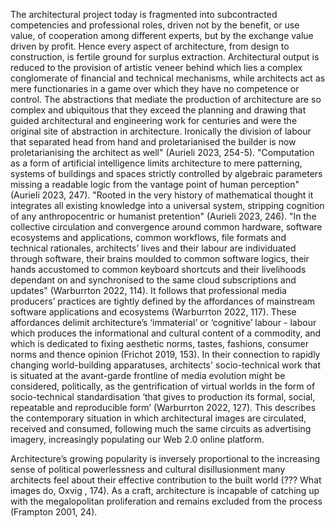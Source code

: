 The architectural project today is fragmented into subcontracted competencies and professional roles, driven not by the benefit, or use value, of cooperation among different experts, but by the exchange value driven by profit. Hence every aspect of architecture, from design to construction, is fertile ground for surplus extraction. Architectural output is reduced to the provision of artistic veneer behind which lies a complex conglomerate of financial and technical mechanisms, while architects act as mere functionaries in a game over which they have no competence or control. The abstractions that mediate the production of architecture are so complex and ubiquitous that they exceed the planning and drawing that guided architectural and engineering work for centuries and were the original site of abstraction in architecture. Ironically the division of labour that separated head from hand and proletarianised the builder is now proletarianising the architect as well" (Aurieli 2023, 254-5). "Computation as a form of artificial intelligence limits architecture to mere patterning, systems of buildings and spaces strictly controlled by algebraic parameters missing a readable logic from the vantage point of human perception" (Aurieli 2023, 247). "Rooted in the very history of mathematical thought it integrates all existing knowledge into a universal system, stripping cognition of any anthropocentric or humanist pretention" (Aurieli 2023, 246). "In the collective circulation and convergence around common hardware, software ecosystems and applications, common workflows, file formats and technical rationales, architects’ lives and their labour are individuated through software, their brains moulded to common software logics, their hands accustomed to common keyboard shortcuts and their livelihoods dependant on and synchronised to the same cloud subscriptions and updates" (Warburrton 2022, 114). It follows that professional media producers’ practices are tightly defined by the affordances of mainstream software applications and ecosystems (Warburrton 2022, 117). These affordances delimit architecture’s ‘immaterial’ or ‘cognitive’ labour - labour which produces the informational and cultural content of a commodity, and which is dedicated to fixing aesthetic norms, tastes, fashions, consumer norms and thence opinion (Frichot 2019, 153). In their connection to rapidly changing world-building apparatuses, architects' socio-technical work that is situated at the avant-garde frontline of media evolution might be considered, politically, as the gentrification of virtual worlds in the form of socio-technical standardisation ‘that gives to production its formal, social, repeatable and reproducible form’ (Warburrton 2022, 127). This describes the contemporary situation in which architectural images are circulated, received and consumed, following much the same circuits as advertising imagery, increasingly populating our Web 2.0 online platform.

Architecture’s growing popularity is inversely proportional to the increasing sense of political powerlessness and cultural disillusionment many architects feel about their effective contribution to the built world (??? What images do, Oxvig , 174). As a craft, architecture is incapable of catching up with the megalopolitan proliferation and remains excluded from the process (Frampton 2001, 24).